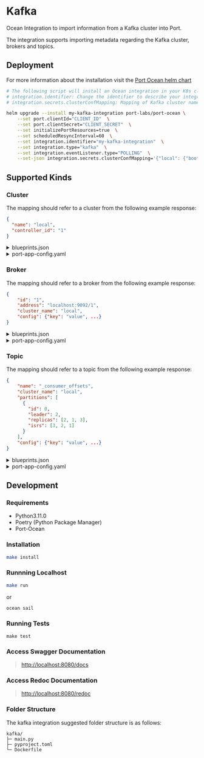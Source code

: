 # Kafka

Ocean Integration to import information from a Kafka cluster into Port. 

The integration supports importing metadata regarding the Kafka cluster, brokers and topics.

## Deployment

For more information about the installation visit the [Port Ocean helm chart](https://github.com/port-labs/helm-charts/tree/main/charts/port-ocean)

```bash
# The following script will install an Ocean integration in your K8s cluster using helm
# integration.identifier: Change the identifier to describe your integration
# integration.secrets.clusterConfMapping: Mapping of Kafka cluster names to Kafka client config. example: {\"my cluster\":{\"bootstrap.servers\": \"localhost:9092\"}}

helm upgrade --install my-kafka-integration port-labs/port-ocean \
	--set port.clientId="CLIENT_ID"  \
	--set port.clientSecret="CLIENT_SECRET"  \
	--set initializePortResources=true  \
    --set scheduledResyncInterval=60  \
	--set integration.identifier="my-kafka-integration"  \
	--set integration.type="kafka"  \
	--set integration.eventListener.type="POLLING"  \
	--set-json integration.secrets.clusterConfMapping='{"local": {"bootstrap.servers": "localhost:9092"}}'
```

## Supported Kinds

### Cluster

The mapping should refer to a cluster from the following example response:

```json
{
  "name": "local",
  "controller_id": "1"
}
```

<details>
<summary>blueprints.json</summary>

```json
{
  "identifier": "cluster",
  "title": "Cluster",
  "icon": "Kafka",
  "schema": {
    "properties": {
      "controllerId": {
        "title": "Controller ID",
        "type": "string"
      }
    }
  }
}
```

</details>
<details>
  <summary>port-app-config.yaml</summary>

```yaml
createMissingRelatedEntities: false
deleteDependentEntities: true
resources:
  - kind: cluster
    selector:
      query: 'true'
    port:
      entity:
        mappings:
          identifier: .name
          title: .name
          blueprint: '"cluster"'
          properties:
            controllerId: .controller_id
```

</details>

### Broker

The mapping should refer to a broker from the following example response:

```json
{
    "id": "1",
    "address": "localhost:9092/1",
    "cluster_name": "local",
    "config": {"key": "value", ...}
}
```

<details>
<summary>blueprints.json</summary>

```json
{
  "identifier": "broker",
  "title": "Broker",
  "icon": "Kafka",
  "schema": {
    "properties": {
      "address": {
        "title": "Address",
        "type": "string"
      },
      "region": {
        "title": "Region",
        "type": "string"
      },
      "version": {
        "title": "Version",
        "type": "string"
      },
      "config": {
        "title": "Config",
        "type": "object"
      }
    }
  },
  "relations": {
    "cluster": {
      "target": "cluster",
      "required": true,
      "many": false
    }
  }
}
```

</details>
<details>
  <summary>port-app-config.yaml</summary>

```yaml
createMissingRelatedEntities: false
deleteDependentEntities: true
resources:
  - kind: broker
    selector:
      query: 'true'
    port:
      entity:
        mappings:
          identifier: .cluster_name + "_" + (.id | tostring)
          title: .cluster_name + " " + (.id | tostring)
          blueprint: '"broker"'
          properties:
            address: .address
            region: .config."broker.rack"
            version: .config."inter.broker.protocol.version"
            config: .config
          relations:
            cluster: .cluster_name
```

</details>

### Topic

The mapping should refer to a topic from the following example response:

```json
{
    "name": "_consumer_offsets",
    "cluster_name": "local",
    "partitions": [
      {
        "id": 0,
        "leader": 2,
        "replicas": [2, 1, 3],
        "isrs": [3, 2, 1]
      }
    ],
    "config": {"key": "value", ...}
}
```

<details>
<summary>blueprints.json</summary>

```json
{
  "identifier": "topic",
  "title": "Topic",
  "icon": "Kafka",
  "schema": {
    "properties": {
      "replicas": {
        "title": "Replicas",
        "type": "number"
      },
      "partitions": {
        "title": "Partitions",
        "type": "number"
      },
      "compaction": {
        "title": "Compaction",
        "type": "boolean"
      },
      "retention": {
        "title": "Retention",
        "type": "boolean"
      },
      "deleteRetentionTime": {
        "title": "Delete Retention Time",
        "type": "number"
      },
      "partitionsMetadata": {
        "title": "Partitions Metadata",
        "type": "array"
      },
      "config": {
        "title": "Config",
        "type": "object"
      }
    }
  },
  "relations": {
    "cluster": {
      "target": "cluster",
      "required": true,
      "many": false
    },
    "brokers": {
      "target": "broker",
      "required": false,
      "many": true
    }
  }
}
```

</details>
<details>
  <summary>port-app-config.yaml</summary>

```yaml
createMissingRelatedEntities: false
deleteDependentEntities: true
resources:
  - kind: topic
    selector:
      query: 'true'
    port:
      entity:
        mappings:
          identifier: .cluster_name + "_" + .name
          title: .cluster_name + " " + .name
          blueprint: '"topic"'
          properties:
            replicas: .partitions[0].replicas | length
            partitions: .partitions | length
            compaction: .config."cleanup.policy" | contains("compact")
            retention: .config."cleanup.policy" | contains("delete")
            deleteRetentionTime: .config."delete.retention.ms"
            partitionsMetadata: .partitions
            config: .config
          relations:
            cluster: .cluster_name
            brokers: '[.cluster_name + "_" + (.partitions[].replicas[] | tostring)] | unique'
```

</details>


## Development

### Requirements

- Python3.11.0
- Poetry (Python Package Manager)
- Port-Ocean

### Installation

```sh
make install
```

### Runnning Localhost

```sh
make run
```

or

```sh
ocean sail
```

### Running Tests

`make test`

### Access Swagger Documentation

> <http://localhost:8080/docs>

### Access Redoc Documentation

> <http://localhost:8080/redoc>

### Folder Structure
The kafka integration suggested folder structure is as follows:

```
kafka/
├─ main.py
├─ pyproject.toml
└─ Dockerfile
```